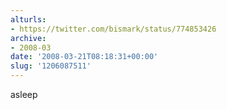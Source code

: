 ```yaml
---
alturls:
- https://twitter.com/bismark/status/774853426
archive:
- 2008-03
date: '2008-03-21T08:18:31+00:00'
slug: '1206087511'
---
```


asleep

